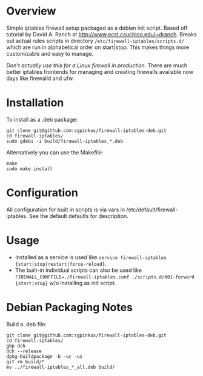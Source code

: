 # Overview
Simple iptables firewall setup packaged as a debian init script. Based off tutorial by David A. Ranch at  http://www.ecst.csuchico.edu/~dranch. Breaks out actual rules scripts in directory `/etc/firewall-iptables/scripts.d/` which are run in alphabetical order on start|stop. This makes things more customizable and easy to manage.

*Don't actually use this for a Linux firewall in production.* There are much better iptables frontends for managing and creating firewalls available now days like firewalld and ufw.

# Installation
To install as a .deb package:

    git clone git@github.com:sgpinkus/firewall-iptables-deb.git
    cd firewall-iptables/
    sudo gdebi -i build/firewall-iptables_*.deb

Alternatively you can use the Makefile:

    make
    sudo make install

# Configuration
All configuration for built in scripts is via vars in /etc/default/firewall-iptables. See the default defaults for description.

# Usage

  - Installed as a service is used like `service firewall-iptables {start|stop|restart|force-reload}`.
  - The built-in individual scripts can also be used like `FIREWALL_CONFFILE=./firewall-iptables.conf ./scripts.d/001-forward {start|stop}` w/o installing as init script.

# Debian Packaging Notes
Build a .deb file:

    git clone git@github.com:sgpinkus/firewall-iptables-deb.git
    cd firewall-iptables/
    gbp dch
    dch --release
    dpkg-buildpackage -b -uc -us
    git rm build/*
    mv ../firewall-iptables_*_all.deb build/
